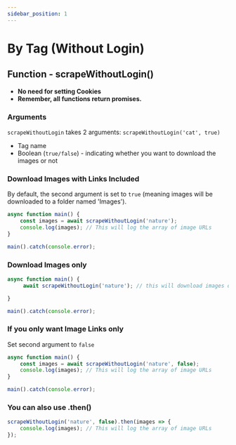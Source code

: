 ```yaml
---
sidebar_position: 1
---
```


# By Tag (Without Login)

## Function - scrapeWithoutLogin()

- **No need for setting Cookies**
- **Remember, all functions return promises.**

### Arguments
`scrapeWithoutLogin` takes 2 arguments: `scrapeWithoutLogin('cat', true)`
- Tag name
- Boolean (`true/false`) - indicating whether you want to download the images or not

### Download Images with Links Included
By default, the second argument is set to `true` (meaning images will be downloaded to a folder named 'Images').

```js title="insta.js"
async function main() {
    const images = await scrapeWithoutLogin('nature');
    console.log(images); // This will log the array of image URLs  
}

main().catch(console.error);

```

### Download Images only

```js title="insta.js"
async function main() {
     await scrapeWithoutLogin('nature'); // this will download images only

}

main().catch(console.error);
```


### If you only want Image Links only
Set second argument to `false`  
```js title="insta.js"
async function main() {
    const images = await scrapeWithoutLogin('nature', false);
    console.log(images); // This will log the array of image URLs
}

main().catch(console.error);
```



### You can also use .then()

```js title="insta.js"
scrapeWithoutLogin('nature', false).then(images => {
    console.log(images); // This will log the array of image URLs
});
```


